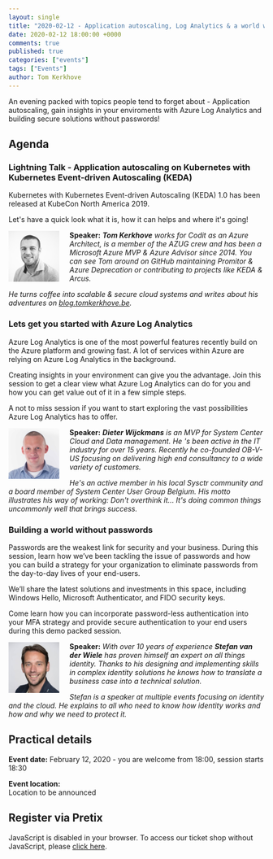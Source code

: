 ```yaml
---
layout: single
title: "2020-02-12 - Application autoscaling, Log Analytics & a world without passwords"
date: 2020-02-12 18:00:00 +0000
comments: true
published: true
categories: ["events"]
tags: ["Events"]
author: Tom Kerkhove
---
```


An evening packed with topics people tend to forget about - Application autoscaling, gain insights in your enviroments with Azure Log Analytics and building secure solutions without passwords!

## Agenda

### Lightning Talk - Application autoscaling on Kubernetes with Kubernetes Event-driven Autoscaling (KEDA)

Kubernetes with Kubernetes Event-driven Autoscaling (KEDA) 1.0 has been released at KubeCon North America 2019.

Let's have a quick look what it is, how it can helps and where it's going!

<img src="/assets/media/speakers/tom-kerkhove.jpg" alt="Tom Kerkhove" align="left" height="100" width="100"  style="margin-right: 20px;">**Speaker:** ***Tom Kerkhove** works for Codit as an Azure Architect, is a member of the AZUG crew and has been a Microsoft Azure MVP & Azure Advisor since 2014. You can see Tom around on GitHub maintaining Promitor & Azure Deprecation or contributing to projects like KEDA & Arcus.*

*He turns coffee into scalable & secure cloud systems and writes about his adventures on [blog.tomkerkhove.be](https://blog.tomkerkhove.be).*

### Lets get you started with Azure Log Analytics

Azure Log Analytics is one of the most powerful features recently build on the Azure platform and growing fast. A lot of services within Azure are relying on Azure Log Analytics in the background.

Creating insights in your environment can give you the advantage. Join this session to get a clear view what Azure Log Analytics can do for you and how you can get value out of it in a few simple steps.

A not to miss session if you want to start exploring the vast possibilities Azure Log Analytics has to offer.

<img src="/assets/media/speakers/dieter-wijckmans.jpg" alt="Dieter Wijckmans" align="left" height="100" width="100" style="margin-right: 20px;">**Speaker:** ***Dieter Wijckmans** is an MVP for System Center Cloud and Data management. He 's been active in the IT industry for over 15 years. Recently he co-founded OB-V-US focusing on delivering high end consultancy to a wide variety of customers.*

*He's an active member in his local Sysctr community and a board member of System Center User Group Belgium. His motto illustrates his way of working: Don't overthink it... It's doing common things uncommonly well that brings success.*

### Building a world without passwords

Passwords are the weakest link for security and your business. During this session, learn how we’ve been tackling the issue of passwords and how you can build a strategy for your organization to eliminate passwords from the day-to-day lives of your end-users.

We’ll share the latest solutions and investments in this space, including Windows Hello, Microsoft Authenticator, and FIDO security keys.

Come learn how you can incorporate password-less authentication into your MFA strategy and provide secure authentication to your end users during this demo packed session.

<img src="/assets/media/speakers/stefan-van-der-wiele.jpg" alt="Stefan van der Wiele" align="left" height="100" width="100" style="margin-right: 20px;">**Speaker:** *With over 10 years of experience **Stefan van der Wiele** has proven himself an expert on all things identity. Thanks to his designing and implementing skills in complex identity solutions he knows how to translate a business case into a technical solution.*

*Stefan is a speaker at multiple events focusing on identity and the cloud. He explains to all who need to know how identity works and how and why we need to protect it.*

## Practical details

**Event date:** February 12, 2020 - you are welcome from 18:00, session starts 18:30

**Event location:**<br />
Location to be announced

## Register via Pretix

<link rel="stylesheet" type="text/css" href="https://pretix.eu/azug/u3rvy/widget/v1.css">
<script type="text/javascript" src="https://pretix.eu/widget/v1.en.js" async></script>
<pretix-widget event="https://pretix.eu/azug/u3rvy/"></pretix-widget>
<noscript>
   <div class="pretix-widget">
        <div class="pretix-widget-info-message">
            JavaScript is disabled in your browser. To access our ticket shop without JavaScript, please <a target="_blank" rel="noopener" href="https://pretix.eu/azug/u3rvy/">click here</a>.
        </div>
    </div>
</noscript>

